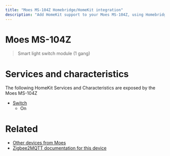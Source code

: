 ```yaml
---
title: "Moes MS-104Z Homebridge/HomeKit integration"
description: "Add HomeKit support to your Moes MS-104Z, using Homebridge, Zigbee2MQTT and homebridge-z2m."
---
```

<!---
This file has been GENERATED using src/docgen/docgen.ts
DO NOT EDIT THIS FILE MANUALLY!
-->
# Moes MS-104Z
> Smart light switch module (1 gang)


# Services and characteristics
The following HomeKit Services and Characteristics are exposed by
the Moes MS-104Z

* [Switch](../../switch.md)
  * On


# Related
* [Other devices from Moes](../index.md#moes)
* [Zigbee2MQTT documentation for this device](https://www.zigbee2mqtt.io/devices/MS-104Z.html)